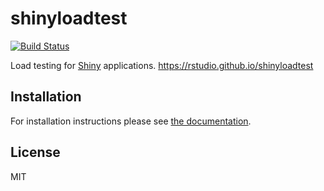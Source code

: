 # shinyloadtest

[![Build Status](https://travis-ci.org/rstudio/shinyloadtest.svg?branch=master)](https://travis-ci.org/rstudio/shinyloadtest)

Load testing for [Shiny](https://shiny.rstudio.com/) applications. https://rstudio.github.io/shinyloadtest

## Installation

For installation instructions please see [the documentation](https://rstudio.github.io/shinyloadtest/#installation).

## License

MIT
